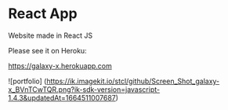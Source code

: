 # React App

Website made in React JS

Please see it on Heroku:

https://galaxy-x.herokuapp.com


![portfolio] (https://ik.imagekit.io/stcl/github/Screen_Shot_galaxy-x_BVnTCwTQR.png?ik-sdk-version=javascript-1.4.3&updatedAt=1664511007687)
